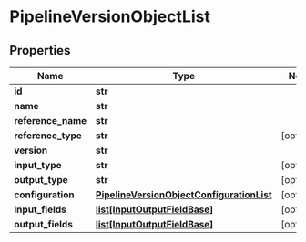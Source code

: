# PipelineVersionObjectList

## Properties
Name | Type | Notes
------------ | ------------- | -------------
**id** | **str** |
**name** | **str** |
**reference_name** | **str** |
**reference_type** | **str** | [optional]
**version** | **str** |
**input_type** | **str** | [optional]
**output_type** | **str** | [optional]
**configuration** | [**PipelineVersionObjectConfigurationList**](PipelineVersionObjectConfigurationList.md) | [optional]
**input_fields** | [**list[InputOutputFieldBase]**](InputOutputFieldBase.md) | [optional]
**output_fields** | [**list[InputOutputFieldBase]**](InputOutputFieldBase.md) | [optional]


